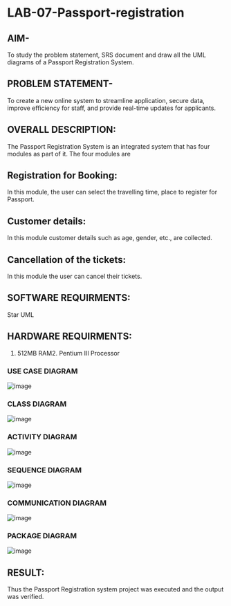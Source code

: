 # LAB-07-Passport-registration

## AIM-
To study the problem statement, SRS document and draw all the UML diagrams of a
Passport Registration System.

## PROBLEM STATEMENT-
To create a new online system to streamline application, secure data, improve efficiency for staff, and provide real-time updates for applicants.

## OVERALL DESCRIPTION:
The Passport Registration System is an integrated system that has four modules as part of
it. The four modules are

## Registration for Booking:
In this module, the user can select the travelling time, place to register for Passport.

## Customer details:
In this module customer details such as age, gender, etc., are collected.

## Cancellation of the tickets:
In this module the user can cancel their tickets.

## SOFTWARE REQUIRMENTS:
Star UML

## HARDWARE REQUIRMENTS:
1. 512MB RAM2. Pentium III Processor

### USE CASE DIAGRAM
![image](https://github.com/Jayabharathi3/LAB-07-Passport-registration/assets/120367796/9e2d8d4a-9488-4e48-9f76-337edf226a47)


### CLASS DIAGRAM
![image](https://github.com/Jayabharathi3/LAB-07-Passport-registration/assets/120367796/7486f04d-7073-49dc-bcef-40fd9c626078)


### ACTIVITY DIAGRAM
![image](https://github.com/Jayabharathi3/LAB-07-Passport-registration/assets/120367796/7ac6fce5-5c2b-41ab-9411-ae2321047322)


### SEQUENCE DIAGRAM
![image](https://github.com/Jayabharathi3/LAB-07-Passport-registration/assets/120367796/fd38724c-084f-4f68-a7c2-7aa3fdd1ef0d)


### COMMUNICATION DIAGRAM

![image](https://github.com/Jayabharathi3/LAB-07-Passport-registration/assets/120367796/9d2026ff-8876-4fc1-a0ac-59b55ad2f355)

### PACKAGE DIAGRAM
![image](https://github.com/Jayabharathi3/LAB-07-Passport-registration/assets/120367796/4b52cf50-7bda-4c46-9cc7-00f9deb0b84f)




## RESULT:
Thus the Passport Registration system project was executed and the output was verified.
